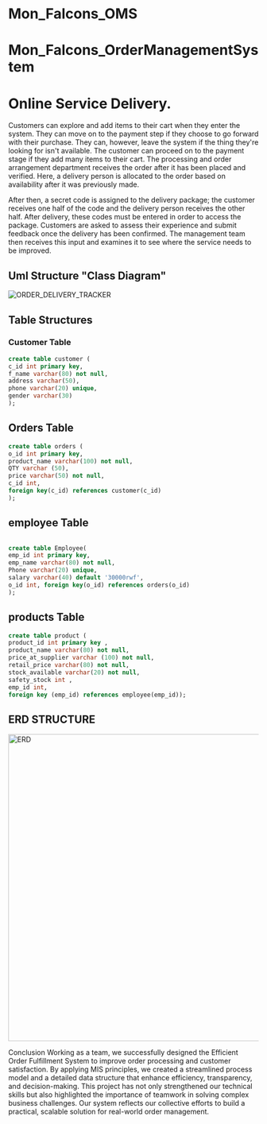 # Mon_Falcons_OMS
# Mon_Falcons_OrderManagementSystem

# Online Service Delivery.

Customers can explore and add items to their cart when they enter the system. They can move on to the payment step if they choose to go forward with their purchase. They can, however, leave the system if the thing they're looking for isn't available. The customer can proceed on to the payment stage if they add many items to their cart. The processing and order arrangement department receives the order after it has been placed and verified. Here, a delivery person is allocated to the order based on availability after it was previously made.

After then, a secret code is assigned to the delivery package; the customer receives one half of the code and the delivery person receives the other half. After delivery, these codes must be entered in order to access the package. Customers are asked to assess their experience and submit feedback once the delivery has been confirmed. The management team then receives this input and examines it to see where the service needs to be improved.
 ## Uml Structure "Class Diagram"
 ![ORDER_DELIVERY_TRACKER](https://github.com/user-attachments/assets/af9868b8-aeab-4cb3-99ff-0d897fb1de72)

 
## Table Structures

### Customer Table

```sql
create table customer (
c_id int primary key,
f_name varchar(80) not null,
address varchar(50),
phone varchar(20) unique,
gender varchar(30) 
);
```
 
## Orders Table

```sql
create table orders (
o_id int primary key,
product_name varchar(100) not null,
QTY varchar (50),
price varchar(50) not null,
c_id int, 
foreign key(c_id) references customer(c_id)
);

```

## employee Table

```sql

create table Employee(
emp_id int primary key,
emp_name varchar(80) not null, 
Phone varchar(20) unique,
salary varchar(40) default '30000rwf',
o_id int, foreign key(o_id) references orders(o_id)
);
```

## products Table

```sql
create table product (
product_id int primary key ,
product_name varchar(80) not null,
price_at_supplier varchar (100) not null,
retail_price varchar(80) not null, 
stock_available varchar(20) not null,
safety_stock int ,
emp_id int, 
foreign key (emp_id) references employee(emp_id));

```
## ERD STRUCTURE
<img width="618" alt="ERD" src="https://github.com/user-attachments/assets/4084b2f3-8f99-4352-bb1f-f62557966ad2">

Conclusion
Working as a team, we successfully designed the Efficient Order Fulfillment System to improve order processing and customer satisfaction. By applying MIS principles, we created a streamlined process model and a detailed data structure that enhance efficiency, transparency, and decision-making. This project has not only strengthened our technical skills but also highlighted the importance of teamwork in solving complex business challenges. Our system reflects our collective efforts to build a practical, scalable solution for real-world order management.
